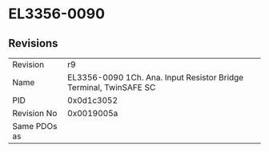 # EL3356-0090

## Revisions
<table>
<tr>
<td>Revision</td>
<td>r9</td>
</tr>
<tr>
<td>Name</td>
<td>EL3356-0090 1Ch. Ana. Input Resistor Bridge Terminal, TwinSAFE SC</td>
</tr>
<tr>
<td>PID</td>
<td>0x0d1c3052</td>
</tr>
<tr>
<td>Revision No</td>
<td>0x0019005a</td>
</tr>
<tr>
<td>Same PDOs as</td>
<td></td>
</tr>
</table>
